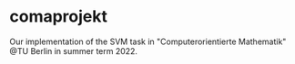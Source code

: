 # comaprojekt
Our implementation of the SVM task in "Computerorientierte Mathematik" @TU Berlin in summer term 2022.
